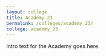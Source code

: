 ```yaml
---
layout: college
title: Academy 23
permalink: /colleges/academy_23/
college: academy_23
---
```

Intro text for the Academy goes here.
